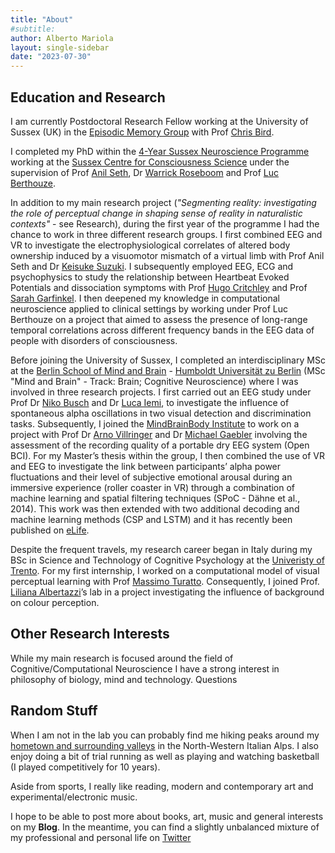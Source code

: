 ```yaml
---
title: "About"
#subtitle:
author: Alberto Mariola
layout: single-sidebar
date: "2023-07-30"
---
```


## Education and Research

I am currently Postdoctoral Research Fellow working at the University of Sussex (UK) in the [Episodic Memory Group](http://www.sussex.ac.uk/psychology/memory/index) with Prof [Chris Bird](https://scholar.google.co.uk/citations?user=smxv3nIAAAAJ&hl=en).

I completed my PhD within the [4-Year Sussex Neuroscience Programme](https://www.sussex.ac.uk/research/centres/sussex-neuroscience/phd/4yearphd) working at the [Sussex Centre for Consciousness Science](https://www.sussex.ac.uk/research/centres/sussex-centre-for-consciousness-science/) under the supervision of Prof [Anil Seth](https://www.anilseth.com/), Dr [Warrick Roseboom](https://www.warrickroseboom.com/home) and Prof [Luc Berthouze](https://berthouz.github.io/).

In addition to my main research project (*"Segmenting reality: investigating the role of perceptual change in shaping sense of reality in naturalistic contexts"* - see Research), during the first year of the programme I had the chance to work in three different research groups. I first combined EEG and VR to investigate the electrophysiological correlates of altered body ownership induced by a visuomotor mismatch of a virtual limb with Prof Anil Seth and Dr [Keisuke Suzuki](https://sites.google.com/view/keisukesuzuki/). I subsequently employed EEG, ECG and psychophysics to study the relationship between Heartbeat Evoked Potentials and dissociation symptoms with Prof [Hugo Critchley](https://scholar.google.com/citations?user=5jA5GcAAAAAJ) and Prof [Sarah Garfinkel](https://scholar.google.co.uk/citations?user=zgvP0swAAAAJ&hl=en). I then deepened my knowledge in computational neuroscience applied to clinical settings by working under Prof Luc Berthouze on a project that aimed to assess the presence of long-range temporal correlations across different frequency bands in the EEG data of people with disorders of consciousness. 

Before joining the University of Sussex, I completed an interdisciplinary MSc at the [Berlin School of Mind and Brain](https://www.mind-and-brain.de/) - [Humboldt Universität zu Berlin](https://www.hu-berlin.de/en) (MSc "Mind and Brain" - Track: Brain; Cognitive Neuroscience) where I was involved in three research projects. I first carried out an EEG study under Prof Dr [Niko Busch](https://scholar.google.com/citations?user=KeT84ZAAAAAJ&hl=en) and Dr [Luca Iemi](https://scholar.google.com/citations?user=oNQ6ZUUAAAAJ&hl=en), to investigate the influence of spontaneous alpha oscillations in two visual detection and discrimination tasks. Subsequently, I joined the [MindBrainBody Institute](https://www.mind-and-brain.de/people/mindbrainbody-institute) to work on a project with Prof Dr [Arno Villringer](https://scholar.google.com/citations?user=72JMeUkAAAAJ&hl=en) and Dr [Michael Gaebler](https://www.michaelgaebler.com/) involving the assessment of the recording quality of a portable dry EEG system (Open BCI). For my Master’s thesis within the group, I then combined the use of VR and EEG to investigate the link between participants’ alpha power fluctuations and their level of subjective emotional arousal during an immersive experience (roller coaster in VR) through a combination of machine learning and spatial filtering techniques (SPoC - Dähne et al., 2014). This work was then extended with two additional decoding and machine learning methods (CSP and LSTM) and it has recently been published on [eLife](https://elifesciences.org/articles/64812).

Despite the frequent travels, my research career began in Italy during my BSc in Science and Technology of Cognitive Psychology at the [Univeristy of Trento](https://www.cogsci.unitn.it/en). For my first internship, I worked on a computational model of visual perceptual learning with Prof [Massimo Turatto](https://scholar.google.com/citations?user=geCRJtUAAAAJ&hl=it). Consequently, I joined Prof. [Liliana Albertazzi](https://scholar.google.co.uk/citations?user=-RSkAjcAAAAJ&hl=en)’s lab in a project investigating the influence of background on colour perception.

## Other Research Interests

While my main research is focused around the field of Cognitive/Computational Neuroscience I have a strong interest in philosophy of biology, mind and technology. Questions 

## Random Stuff

When I am not in the lab you can probably find me hiking peaks around my [hometown and surrounding valleys](https://www.visitossola.it/en/) in the North-Western Italian Alps. I also enjoy doing a bit of trial running as well as playing and watching basketball (I played competitively for 10 years). 

Aside from sports, I really like reading, modern and contemporary art and experimental/electronic music.

I hope to be able to post more about books, art, music and general interests on my **Blog**. In the meantime, you can find a slightly unbalanced mixture of my professional and personal life on [Twitter](https://twitter.com/langestroop) 


